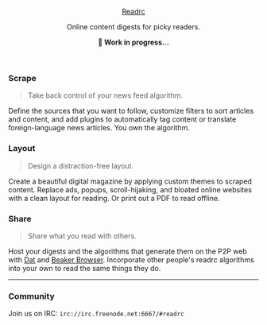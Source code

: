<p align="center"><a href="https://readrc.club">Readrc</a></p>
<p align="center">Online content digests for picky readers.</p>
<p align="center"><b>🚧 Work in progress...</b></p>

<br>

### Scrape

> Take back control of your news feed algorithm.

Define the sources that you want to follow, customize filters to sort articles and content, and add plugins to automatically tag content or translate foreign-language news articles. You own the algorithm.

### Layout

> Design a distraction-free layout.

Create a beautiful digital magazine by applying custom themes to scraped content. Replace ads, popups, scroll-hijaking, and bloated online websites with a clean layout for reading. Or print out a PDF to read offline.

### Share

> Share what you read with others.

Host your digests and the algorithms that generate them on the P2P web with [Dat](https://datproject.org/) and [Beaker Browser](https://beakerbrowser.com/). Incorporate other people's readrc algorithms into your own to read the same things they do.

-------

### Community

Join us on IRC: `irc://irc.freenode.net:6667/#readrc`

